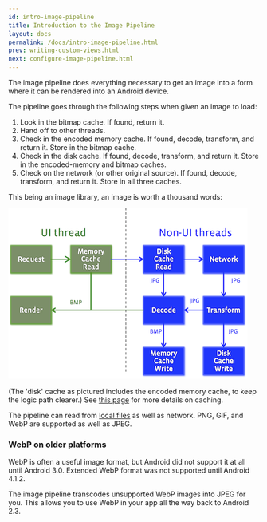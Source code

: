```yaml
---
id: intro-image-pipeline
title: Introduction to the Image Pipeline
layout: docs
permalink: /docs/intro-image-pipeline.html
prev: writing-custom-views.html
next: configure-image-pipeline.html
---
```


The image pipeline does everything necessary to get an image into a form where it can be rendered into an Android device.

The pipeline goes through the following steps when given an image to load:

1. Look in the bitmap cache. If found, return it.
2. Hand off to other threads.
3. Check in the encoded memory cache. If found, decode, transform, and return it. Store in the bitmap cache.
3. Check in the disk cache. If found, decode, transform, and return it. Store in the encoded-memory and bitmap caches.
4. Check on the network (or other original source). If found, decode, transform, and return it. Store in all three caches.

This being an image library, an image is worth a thousand words:

![Image Pipeline Diagram](../static/imagepipeline.png "Image Pipeline")

(The 'disk' cache as pictured includes the encoded memory cache, to keep the logic path clearer.) See [this page](caching.html) for more details on caching.


The pipeline can read from [local files](supported-uris.html) as well as network. PNG, GIF, and WebP are supported as well as JPEG.



### WebP on older platforms

WebP is often a useful image format, but Android did not support it at all until Android 3.0. Extended WebP format was not supported until Android 4.1.2.

The image pipeline transcodes unsupported WebP images into JPEG for you. This allows you to use WebP in your app all the way back to Android 2.3.
